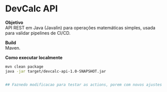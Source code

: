 # DevCalc API

**Objetivo**  
API REST em Java (Javalin) para operações matemáticas simples, usada para validar pipelines de CI/CD.

**Build**  
Maven.

**Como executar localmente**
```bash
mvn clean package
java -jar target/devcalc-api-1.0-SNAPSHOT.jar


## Faznedo modificacao para testar as actions, porem com novos ajustes